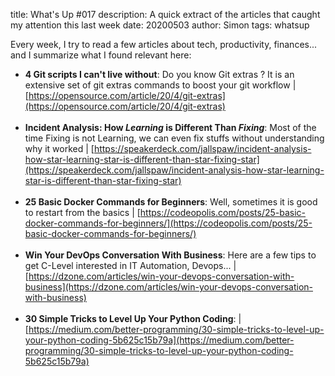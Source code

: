 title: What's Up #017
description: A quick extract of the articles that caught my attention this last week
date: 20200503
author: Simon
tags: whatsup

Every week, I try to read a few articles about tech, productivity, finances... and I summarize what I found relevant here:

* __4 Git scripts I can't live without__: Do you know Git extras ? It is an extensive set of git extras commands to boost your git workflow | [https://opensource.com/article/20/4/git-extras](https://opensource.com/article/20/4/git-extras)
<br></br>
* __Incident Analysis: How *Learning* is Different Than *Fixing*__: Most of the time Fixing is not Learning, we can even fix stuffs without understanding why it worked | [https://speakerdeck.com/jallspaw/incident-analysis-how-star-learning-star-is-different-than-star-fixing-star](https://speakerdeck.com/jallspaw/incident-analysis-how-star-learning-star-is-different-than-star-fixing-star)
<br></br>
* __25 Basic Docker Commands for Beginners__: Well, sometimes it is good to restart from the basics | [https://codeopolis.com/posts/25-basic-docker-commands-for-beginners/](https://codeopolis.com/posts/25-basic-docker-commands-for-beginners/)
<br></br>
* __Win Your DevOps Conversation With Business__: Here are a few tips to get C-Level interested in IT Automation, Devops... | [https://dzone.com/articles/win-your-devops-conversation-with-business](https://dzone.com/articles/win-your-devops-conversation-with-business)
<br></br>
* __30 Simple Tricks to Level Up Your Python Coding__: | [https://medium.com/better-programming/30-simple-tricks-to-level-up-your-python-coding-5b625c15b79a](https://medium.com/better-programming/30-simple-tricks-to-level-up-your-python-coding-5b625c15b79a)
<br></br>
